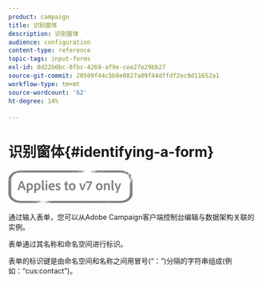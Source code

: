 ```yaml
---
product: campaign
title: 识别窗体
description: 识别窗体
audience: configuration
content-type: reference
topic-tags: input-forms
exl-id: 0d22b0bc-8fbc-4269-af9e-cee27e29bb27
source-git-commit: 20509f44c5b8e0827a09f44dffdf2ec9d11652a1
workflow-type: tm+mt
source-wordcount: '62'
ht-degree: 14%

---
```


# 识别窗体{#identifying-a-form}

![](../../assets/v7-only.svg)

通过输入表单，您可以从Adobe Campaign客户端控制台编辑与数据架构关联的实例。

表单通过其名称和命名空间进行标识。

表单的标识键是由命名空间和名称之间用冒号(“：”)分隔的字符串组成(例如：“cus:contact”)。

